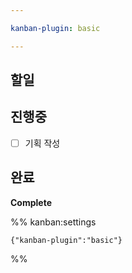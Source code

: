 ```yaml
---

kanban-plugin: basic

---
```


## 할일



## 진행중

- [ ] 기획 작성


## 완료

**Complete**




%% kanban:settings
```
{"kanban-plugin":"basic"}
```
%%